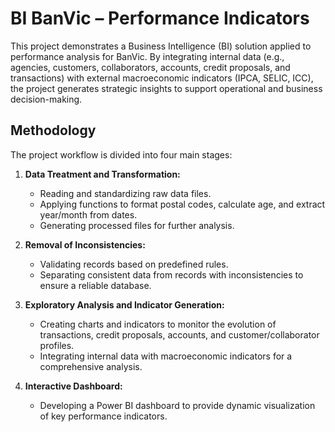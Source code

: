 # BI BanVic – Performance Indicators

This project demonstrates a Business Intelligence (BI) solution applied to performance analysis for BanVic. By integrating internal data (e.g., agencies, customers, collaborators, accounts, credit proposals, and transactions) with external macroeconomic indicators (IPCA, SELIC, ICC), the project generates strategic insights to support operational and business decision-making.

## Methodology

The project workflow is divided into four main stages:

1. **Data Treatment and Transformation:**
   - Reading and standardizing raw data files.
   - Applying functions to format postal codes, calculate age, and extract year/month from dates.
   - Generating processed files for further analysis.

2. **Removal of Inconsistencies:**
   - Validating records based on predefined rules.
   - Separating consistent data from records with inconsistencies to ensure a reliable database.

3. **Exploratory Analysis and Indicator Generation:**
   - Creating charts and indicators to monitor the evolution of transactions, credit proposals, accounts, and customer/collaborator profiles.
   - Integrating internal data with macroeconomic indicators for a comprehensive analysis.

4. **Interactive Dashboard:**
   - Developing a Power BI dashboard to provide dynamic visualization of key performance indicators.

